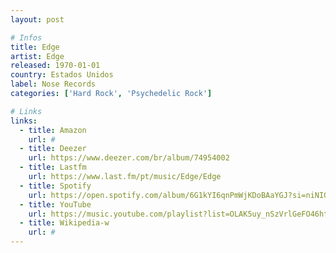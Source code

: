 ```yaml
---
layout: post

# Infos
title: Edge
artist: Edge
released: 1970-01-01
country: Estados Unidos
label: Nose Records
categories: ['Hard Rock', 'Psychedelic Rock']

# Links
links:
  - title: Amazon
    url: #
  - title: Deezer
    url: https://www.deezer.com/br/album/74954002
  - title: Lastfm
    url: https://www.last.fm/pt/music/Edge/Edge
  - title: Spotify
    url: https://open.spotify.com/album/6G1kYI6qnPmWjKDoBAaYGJ?si=niNIGjchRAG2X-sAt9WDLA
  - title: YouTube
    url: https://music.youtube.com/playlist?list=OLAK5uy_nSzVrlGeFO46htBHt-4g8FQSaw0fwR1lo
  - title: Wikipedia-w
    url: #
---
```

